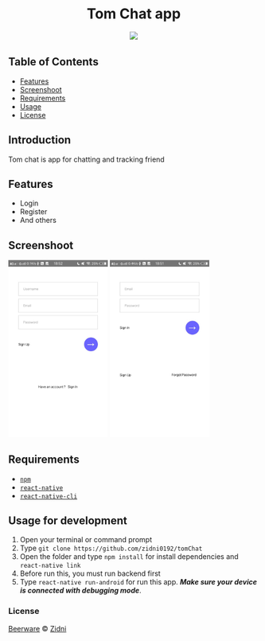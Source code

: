 <h1 align="center">Tom Chat app</h1>
<p align="center">
  <img width="150" src="https://cdn4.vectorstock.com/i/1000x1000/68/53/empty-chat-bubbles-icon-sms-or-chatting-vector-12806853.jpg"/>
</p>


## Table of Contents

- [Features](#features)
- [Screenshoot](#screenshoot)
- [Requirements](#requirements)
- [Usage](#usage-for-development)
- [License](#license)

## Introduction
Tom chat is app for chatting and tracking friend

## Features
* Login
* Register
* And others
## Screenshoot
<div>
    <img src="src/Screenshoot/screenshoot.jpg" width="200">
    <img src="src/Screenshoot/screenshoot1.jpg"width="200">
</div>

## Requirements
* [`npm`](https://www.npmjs.com/get-npm)
* [`react-native`](https://facebook.github.io/react-native/)
* [`react-native-cli`](https://github.com/react-native-community/cli)

## Usage for development
1. Open your terminal or command prompt
2. Type `git clone https://github.com/zidni0192/tomChat`
3. Open the folder and type `npm install` for install dependencies and `react-native link`
4. Before run this, you must run backend first
5. Type `react-native run-android` for run this app. ***Make sure your device is connected with debugging mode***.

### License
[Beerware](https://en.wikipedia.org/wiki/Beerware "Beerware") © [Zidni](https://github.com/zidni0192 "Zidni")